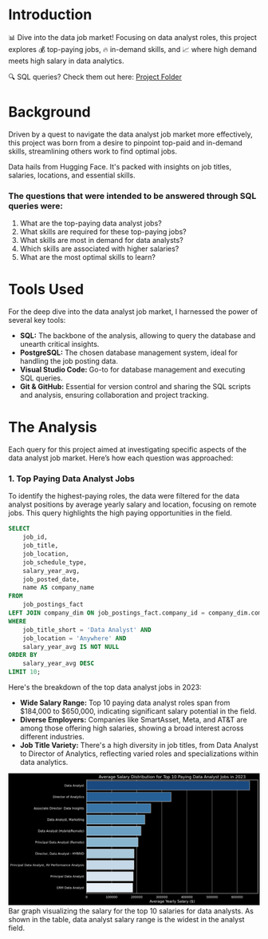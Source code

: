 # Introduction
📊 Dive into the data job market! Focusing on data analyst roles, this project explores 💰 top-paying jobs, 🔥 in-demand skills, and 📈 where high demand meets high salary in data analytics.

🔍 SQL queries? Check them out here: [Project Folder](/Project/)

# Background
Driven by a quest to navigate the data analyst job market more effectively, this project was born from a desire to pinpoint top-paid and in-demand skills, streamlining others work to find optimal jobs.

Data hails from Hugging Face. It's packed with insights on job titles, salaries, locations, and essential skills.

### The questions that were intended to be answered through SQL queries were:

1. What are the top-paying data analyst jobs?
2. What skills are required for these top-paying jobs?
3. What skills are most in demand for data analysts?
4. Which skills are associated with higher salaries?
5. What are the most optimal skills to learn?


# Tools Used
For the deep dive into the data analyst job market, I harnessed the power of several key tools:

- **SQL:** The backbone of the analysis, allowing to query the database and unearth critical insights.
- **PostgreSQL:** The chosen database management system, ideal for handling the job posting data.
- **Visual Studio Code:**  Go-to for database management and executing SQL queries.
- **Git & GitHub:** Essential for version control and sharing the SQL scripts and analysis, ensuring collaboration and project tracking.

# The Analysis
Each query for this project aimed at investigating specific aspects of the data analyst job market. Here’s how each question was approached:

### 1. Top Paying Data Analyst Jobs
To identify the highest-paying roles, the data were filtered for the data analyst positions by average yearly salary and location, focusing on remote jobs. This query highlights the high paying opportunities in the field.

```sql
SELECT	
	job_id,
	job_title,
	job_location,
	job_schedule_type,
	salary_year_avg,
	job_posted_date,
    name AS company_name
FROM
    job_postings_fact
LEFT JOIN company_dim ON job_postings_fact.company_id = company_dim.company_id
WHERE
    job_title_short = 'Data Analyst' AND 
    job_location = 'Anywhere' AND 
    salary_year_avg IS NOT NULL
ORDER BY
    salary_year_avg DESC
LIMIT 10;
```
Here's the breakdown of the top data analyst jobs in 2023:
- **Wide Salary Range:** Top 10 paying data analyst roles span from $184,000 to $650,000, indicating significant salary potential in the field.
- **Diverse Employers:** Companies like SmartAsset, Meta, and AT&T are among those offering high salaries, showing a broad interest across different industries.
- **Job Title Variety:** There's a high diversity in job titles, from Data Analyst to Director of Analytics, reflecting varied roles and specializations within data analytics.

![Top Paying Roles](assets\1_top_paying_roles.png)
Bar graph visualizing the salary for the top 10 salaries for data analysts. As shown in the table, data analyst salary range is the widest in the analyst field.